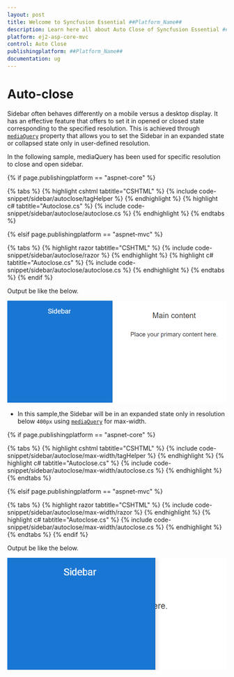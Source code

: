 ```yaml
---
layout: post
title: Welcome to Syncfusion Essential ##Platform_Name##
description: Learn here all about Auto Close of Syncfusion Essential ##Platform_Name## widgets based on HTML5 and jQuery.
platform: ej2-asp-core-mvc
control: Auto Close
publishingplatform: ##Platform_Name##
documentation: ug
---
```



# Auto-close

Sidebar often behaves differently on a mobile versus a desktop display. It has an effective feature that offers to set it in opened or closed state corresponding to the specified resolution. This is achieved through [`mediaQuery`](https://help.syncfusion.com/cr/aspnetcore-js2/Syncfusion.EJ2~Syncfusion.EJ2.Navigations.Sidebar~mediaQuery.html) property that allows you to set the Sidebar in an expanded state or collapsed state only in user-defined resolution.

In the following sample, mediaQuery has been used for specific resolution to close and open sidebar.

{% if page.publishingplatform == "aspnet-core" %}

{% tabs %}
{% highlight cshtml tabtitle="CSHTML" %}
{% include code-snippet/sidebar/autoclose/tagHelper %}
{% endhighlight %}
{% highlight c# tabtitle="Autoclose.cs" %}
{% include code-snippet/sidebar/autoclose/autoclose.cs %}
{% endhighlight %}
{% endtabs %}

{% elsif page.publishingplatform == "aspnet-mvc" %}

{% tabs %}
{% highlight razor tabtitle="CSHTML" %}
{% include code-snippet/sidebar/autoclose/razor %}
{% endhighlight %}
{% highlight c# tabtitle="Autoclose.cs" %}
{% include code-snippet/sidebar/autoclose/autoclose.cs %}
{% endhighlight %}
{% endtabs %}
{% endif %}



Output be like the below.

![Sidebar Sample](./images/autoclose.png)

* In this sample,the Sidebar will be in an expanded state only in resolution below `400px` using [`mediaQuery`](https://help.syncfusion.com/cr/aspnetcore-js2/Syncfusion.EJ2~Syncfusion.EJ2.Navigations.Sidebar~mediaQuery.html) for max-width.

{% if page.publishingplatform == "aspnet-core" %}

{% tabs %}
{% highlight cshtml tabtitle="CSHTML" %}
{% include code-snippet/sidebar/autoclose/max-width/tagHelper %}
{% endhighlight %}
{% highlight c# tabtitle="Autoclose.cs" %}
{% include code-snippet/sidebar/autoclose/max-width/autoclose.cs %}
{% endhighlight %}
{% endtabs %}

{% elsif page.publishingplatform == "aspnet-mvc" %}

{% tabs %}
{% highlight razor tabtitle="CSHTML" %}
{% include code-snippet/sidebar/autoclose/max-width/razor %}
{% endhighlight %}
{% highlight c# tabtitle="Autoclose.cs" %}
{% include code-snippet/sidebar/autoclose/max-width/autoclose.cs %}
{% endhighlight %}
{% endtabs %}
{% endif %}



Output be like the below.

![Sidebar Sample](./images/auto_close.png)
